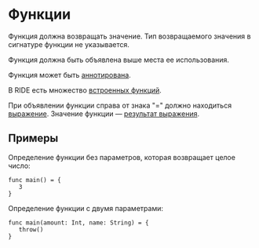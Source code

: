 # Функции

Функция должна возвращать значение. Тип возвращаемого значения в сигнатуре функции не указывается.

Функция должна быть объявлена выше места ее использования.

Функция может быть [аннотирована](/ride/annotations.md).

В RIDE есть множество [встроенных функций](/ride/functions/built-in-functions.md).

При объявлении функции справа от знака "=" должно находиться [выражение](/ride/base-concepts/expression.md). Значение функции — [результат выражения](/ride/base-concepts/expression.md#expression-result).

## Примеры

Определение функции без параметров, которая возвращает целое число:

``` ride
func main() = {
   3
}
```

Определение функции с двумя параметрами:

``` ride
func main(amount: Int, name: String) = {
   throw()
}
```
